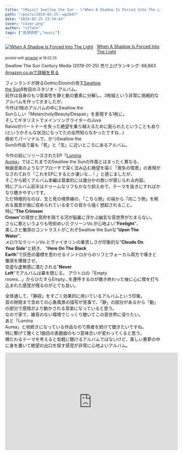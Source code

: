 ```yaml
---
title: "[Music] Swallow the Sun - \"When A Shadow Is Forced Into The Light\""
path: "/posts/2019-02-25--wp2647"
date: "2019-02-25 23:34:44"
cover: "cover.png"
author: "stfate"
tags: ["音源感想","music"]
---
```


<style type="text/css">
<!--
p {white-space: pre-wrap};
-->
</style>

<div class="amazlet-box" style="margin-bottom:0px;">
<div class="amazlet-image" style="float:left;margin:0px 12px 1px 0px;"><a href="http://www.amazon.co.jp/exec/obidos/ASIN/B07KLQRN88" name="amazletlink" target="_blank" rel="noopener noreferrer"><img src="https://images-fe.ssl-images-amazon.com/images/I/41p36rcttSL._SL160_.jpg" alt="When A Shadow Is Forced Into The Light" style="border: none;"></a></div>
<div class="amazlet-info" style="line-height:120%; margin-bottom: 10px">
<div class="amazlet-name" style="margin-bottom:10px;line-height:120%"><a href="http://www.amazon.co.jp/exec/obidos/ASIN/B07KLQRN88" name="amazletlink" target="_blank" rel="noopener noreferrer">When A Shadow Is Forced Into The Light</a>
<div class="amazlet-powered-date" style="font-size:80%;margin-top:5px;line-height:120%">posted with <a href="http://www.amazlet.com/" title="amazlet" target="_blank" rel="noopener noreferrer">amazlet</a> at 19.02.25</div>
</div>
<div class="amazlet-detail">Swallow The Sun
Century Media (2019-01-25)
売り上げランキング: 68,863</div>
<div class="amazlet-sub-info" style="float: left;">
<div class="amazlet-link" style="margin-top: 5px"><a href="http://www.amazon.co.jp/exec/obidos/ASIN/B07KLQRN88" name="amazletlink" target="_blank" rel="noopener noreferrer">Amazon.co.jpで詳細を見る</a></div>
</div>
</div>
<div class="amazlet-footer" style="clear: left"></div>
</div>

フィンランドが誇るGothic/Doomの帝王<a href="http://swallowthesun.net/">Swallow the Sun</a>8枚目のスタジオ・アルバム。
前作は自身のもつ音楽性を静と動の要素に分解し、3枚組という非常に挑戦的なアルバムを作ってきましたが、
今作は1枚のアルバムの中にSwallow the Sunらしい「Melancholy/Beauty/Despair」を表現する1枚に。
そしてギタリストでメインソングライターのJuva Raivioがパートナーを失った絶望を乗り越えるために創られたということもあり
(というかそんな状況になってたの全然知らなかったですね…)
極めてパーソナルで、かつSwallow the Sunの作品で最も「死」と「生」に近いところにあるアルバム。

今作の前にリリースされたEP「<a href="https://www.youtube.com/watch?v=M6mgM7szaWY">Lumina Aurea</a>」ではこれまでのSwallow the Sunの作風とはまったく異なる、
映画音楽のようなアプローチで深く沈み込む絶望を描く「喪失の情景」の表現がなされており「これをEPにするとか凄いな…！」と感じましたが、
そこから続くアルバム本編は音楽的には幾分かの救いが感じられる内容。
特にアルバム前半はドゥームなリフもかなり抑えめで、テーマを抜きにすればかなり聴きやすいです。
ただ特徴的なのは、生と死の境界線の、「こちら側」の端から「向こう側」を眺める風景が曲に収められている全ての音から強く想起されること。
特に"<strong>The Crimson Crown</strong>"の現世と冥府を隔てる河が脳裏に浮かぶ幽玄な音世界がたまらない。
さらに歌というよりも呪術めいたクリーンVo.が心地よい"<strong>Firelight</strong>"、
美しさと慟哭のコントラストがこれぞSwallow the Sunな"<strong>Upon The Water</strong>"、
メロウなクリーンVo.とヴァイオリンの重苦しさが印象的な"<strong>Clouds On Your Side</strong>"と続き、
"<strong>Here On The Black Earth</strong>"で灰色の墓標を思わせるイントロからのリフとヴォーカル両方で嘆きと慟哭を爆発させ、
空虚な虚無感に満たされる"<strong>Never Left</strong>"でアルバムは幕を閉じる。
アウトロの「Empty rooms...」からひたすらEmpty...を連呼するのが聴き終わった後に心に楔を打ち込まれた感覚が残るのがとても良い。

全体通して、「静寂」をすごく効果的に用いているアルバムという印象。
音の隙間まで含めての心象風景の描写が見事で、「静」の部分があるから「動」の部分で感情がより動かされる音楽になっていると思う。
なので家で、雑音のない環境でじっくり聴いてこの音世界に浸りたい。
あと「Lumina Aurea」と地続きになっている作品なので両者を続けて聴きたいですね。
特に繋げて聴くと1曲目の表題曲のもつ意味合いが変わってくると思う。
横たわるテーマを考えると気軽に聴けるアルバムではないけど、美しい悪夢の中に身を置いて絶望の出口を探す感覚が非常に心地よいアルバム。

<iframe width="560" height="315" src="https://www.youtube.com/embed/Wul2yeGo3Wk" frameborder="0" allow="accelerometer; autoplay; encrypted-media; gyroscope; picture-in-picture" allowfullscreen=""></iframe>